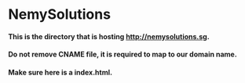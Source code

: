 # NemySolutions
#### This is the directory that is hosting http://nemysolutions.sg.
#### Do not remove CNAME file, it is required to map to our domain name.
#### Make sure here is a index.html.

